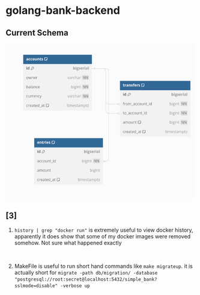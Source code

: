 # golang-bank-backend

## Current Schema
![Alt text](/static/image.png)

## [3]
 
1. ```history | grep "docker run"``` is extremely useful to view docker history, apparently it does show that some of my docker images were removed somehow. Not sure what happened exactly
<br>

2. MakeFile is useful to run short hand commands like ```make migrateup```. it is actually short for 
   ```migrate -path db/migration/ -database "postgresql://root:secret@localhost:5432/simple_bank?sslmode=disable" -verbose up```

        